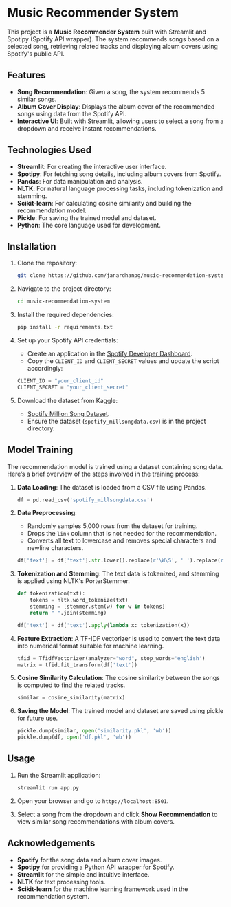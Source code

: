 # Music Recommender System

This project is a **Music Recommender System** built with Streamlit and Spotipy (Spotify API wrapper). The system recommends songs based on a selected song, retrieving related tracks and displaying album covers using Spotify's public API.

## Features

- **Song Recommendation**: Given a song, the system recommends 5 similar songs.
- **Album Cover Display**: Displays the album cover of the recommended songs using data from the Spotify API.
- **Interactive UI**: Built with Streamlit, allowing users to select a song from a dropdown and receive instant recommendations.

## Technologies Used

- **Streamlit**: For creating the interactive user interface.
- **Spotipy**: For fetching song details, including album covers from Spotify.
- **Pandas**: For data manipulation and analysis.
- **NLTK**: For natural language processing tasks, including tokenization and stemming.
- **Scikit-learn**: For calculating cosine similarity and building the recommendation model.
- **Pickle**: For saving the trained model and dataset.
- **Python**: The core language used for development.

## Installation

1. Clone the repository:
    ```bash
    git clone https://github.com/janardhanpg/music-recommendation-system.git
    ```
   
2. Navigate to the project directory:
    ```bash
    cd music-recommendation-system
    ```

3. Install the required dependencies:
    ```bash
    pip install -r requirements.txt
    ```

4. Set up your Spotify API credentials:
   - Create an application in the [Spotify Developer Dashboard](https://developer.spotify.com/dashboard/applications).
   - Copy the `CLIENT_ID` and `CLIENT_SECRET` values and update the script accordingly:
    ```python
    CLIENT_ID = "your_client_id"
    CLIENT_SECRET = "your_client_secret"
    ```

5. Download the dataset from Kaggle:
   - [Spotify Million Song Dataset](https://www.kaggle.com/datasets/notshrirang/spotify-million-song-dataset).
   - Ensure the dataset (`spotify_millsongdata.csv`) is in the project directory.

## Model Training

The recommendation model is trained using a dataset containing song data. Here’s a brief overview of the steps involved in the training process:

1. **Data Loading**: The dataset is loaded from a CSV file using Pandas.

    ```python
    df = pd.read_csv('spotify_millsongdata.csv')
    ```

2. **Data Preprocessing**:
   - Randomly samples 5,000 rows from the dataset for training.
   - Drops the `link` column that is not needed for the recommendation.
   - Converts all text to lowercase and removes special characters and newline characters.

    ```python
    df['text'] = df['text'].str.lower().replace(r'\W\S', ' ').replace(r'\n', ' ', regex=True)
    ```

3. **Tokenization and Stemming**: The text data is tokenized, and stemming is applied using NLTK's PorterStemmer.

    ```python
    def tokenization(txt):
        tokens = nltk.word_tokenize(txt)
        stemming = [stemmer.stem(w) for w in tokens]
        return " ".join(stemming)

    df['text'] = df['text'].apply(lambda x: tokenization(x))
    ```

4. **Feature Extraction**: A TF-IDF vectorizer is used to convert the text data into numerical format suitable for machine learning.

    ```python
    tfid = TfidfVectorizer(analyzer="word", stop_words='english')
    matrix = tfid.fit_transform(df['text'])
    ```

5. **Cosine Similarity Calculation**: The cosine similarity between the songs is computed to find the related tracks.

    ```python
    similar = cosine_similarity(matrix)
    ```

6. **Saving the Model**: The trained model and dataset are saved using pickle for future use.

    ```python
    pickle.dump(similar, open('similarity.pkl', 'wb'))
    pickle.dump(df, open('df.pkl', 'wb'))
    ```

## Usage

1. Run the Streamlit application:
    ```bash
    streamlit run app.py
    ```

2. Open your browser and go to `http://localhost:8501`.

3. Select a song from the dropdown and click **Show Recommendation** to view similar song recommendations with album covers.


## Acknowledgements

- **Spotify** for the song data and album cover images.
- **Spotipy** for providing a Python API wrapper for Spotify.
- **Streamlit** for the simple and intuitive interface.
- **NLTK** for text processing tools.
- **Scikit-learn** for the machine learning framework used in the recommendation system.

